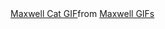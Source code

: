 <div class="tenor-gif-embed" data-postid="4508364476527350133" data-share-method="host" data-aspect-ratio="1.43931" data-width="100%"><a href="https://tenor.com/view/maxwell-cat-cat-meme-silly-cat-silly-gif-4508364476527350133">Maxwell Cat GIF</a>from <a href="https://tenor.com/search/maxwell-gifs">Maxwell GIFs</a></div> <script type="text/javascript" async src="https://tenor.com/embed.js"></script>
